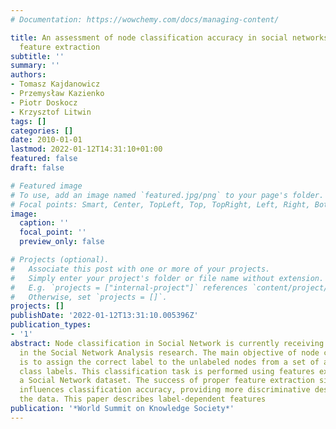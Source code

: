 ```yaml
---
# Documentation: https://wowchemy.com/docs/managing-content/

title: An assessment of node classification accuracy in social networks using label-dependent
  feature extraction
subtitle: ''
summary: ''
authors:
- Tomasz Kajdanowicz
- Przemysław Kazienko
- Piotr Doskocz
- Krzysztof Litwin
tags: []
categories: []
date: 2010-01-01
lastmod: 2022-01-12T14:31:10+01:00
featured: false
draft: false

# Featured image
# To use, add an image named `featured.jpg/png` to your page's folder.
# Focal points: Smart, Center, TopLeft, Top, TopRight, Left, Right, BottomLeft, Bottom, BottomRight.
image:
  caption: ''
  focal_point: ''
  preview_only: false

# Projects (optional).
#   Associate this post with one or more of your projects.
#   Simply enter your project's folder or file name without extension.
#   E.g. `projects = ["internal-project"]` references `content/project/deep-learning/index.md`.
#   Otherwise, set `projects = []`.
projects: []
publishDate: '2022-01-12T13:31:10.005396Z'
publication_types:
- '1'
abstract: Node classification in Social Network is currently receiving raising attention
  in the Social Network Analysis research. The main objective of node classification
  is to assign the correct label to the unlabeled nodes from a set of all possible
  class labels. This classification task is performed using features extracted from
  a Social Network dataset. The success of proper feature extraction significantly
  influences classification accuracy, providing more discriminative description of
  the data. This paper describes label-dependent features
publication: '*World Summit on Knowledge Society*'
---
```


